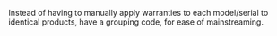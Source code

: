 Instead of having to manually apply warranties to each model/serial to identical products, have a grouping code, for ease of mainstreaming.